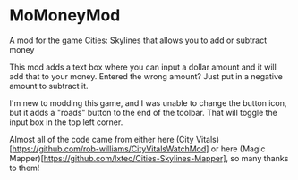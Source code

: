 # MoMoneyMod
A mod for the game Cities: Skylines that allows you to add or subtract money

This mod adds a text box where you can input a dollar amount and it will add that to your money. Entered the wrong amount? Just put in a negative amount to subtract it. 

I'm new to modding this game, and I was unable to change the button icon, but it adds a "roads" button to the end of the toolbar. That will toggle the input box in the top left corner. 

Almost all of the code came from either here (City Vitals)[https://github.com/rob-williams/CityVitalsWatchMod] or here (Magic Mapper)[https://github.com/lxteo/Cities-Skylines-Mapper], so many thanks to them! 

